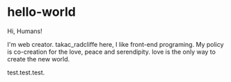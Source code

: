 hello-world
===========

Hi, Humans!


I'm web creator.
takac_radcliffe here, I like front-end programing.
My policy is co-creation for the love, peace and serendipity.
love is the only way to create the new world.


test.test.test.


